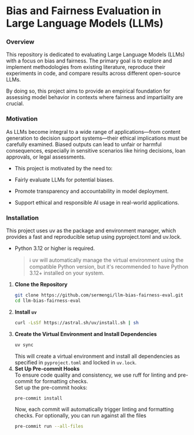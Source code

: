 # Bias and Fairness Evaluation in Large Language Models (LLMs)

### Overview

This repository is dedicated to evaluating Large Language Models (LLMs) with a focus on bias and fairness. The primary goal is to explore and implement methodologies from existing literature, reproduce their experiments in code, and compare results across different open-source LLMs.

By doing so, this project aims to provide an empirical foundation for assessing model behavior in contexts where fairness and impartiality are crucial.

### Motivation
As LLMs become integral to a wide range of applications—from content generation to decision support systems—their ethical implications must be carefully examined. Biased outputs can lead to unfair or harmful consequences, especially in sensitive scenarios like hiring decisions, loan approvals, or legal assessments.

- This project is motivated by the need to:

- Fairly evaluate LLMs for potential biases.

- Promote transparency and accountability in model deployment.

- Support ethical and responsible AI usage in real-world applications.

### Installation
This project uses uv as the package and environment manager, which provides a fast and reproducible setup using pyproject.toml and uv.lock.

* Python 3.12 or higher is required.
    > ℹ️ uv will automatically manage the virtual environment using the compatible Python version, but it's recommended to have Python 3.12+ installed on your system.


1. **Clone the Repository**
    ```bash
    git clone https://github.com/sermengi/llm-bias-fairness-eval.git
    cd llm-bias-fairness-eval
    ```
2. **Install <code>uv</code>**
    ```bash
    curl -LsSf https://astral.sh/uv/install.sh | sh
    ```
3. **Create the Virtual Environment and Install Dependencies**
    ```bash
    uv sync
    ```
    This will create a virtual environment and install all dependencies as specified in <code>pyproject.toml</code> and locked in <code>uv.lock</code>.
4. **Set Up Pre-commit Hooks** <br>
    To ensure code quality and consistency, we use ruff for linting and pre-commit for formatting checks. <br>
    Set up the pre-commit hooks:
    ```bash
    pre-commit install
    ```
    Now, each commit will automatically trigger linting and formatting checks. For optionally, you can run against all the files
    ```bash
    pre-commit run --all-files
    ```

